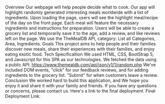 Overview
Our webpage will help people decide what to cook. Our app will highlight randomly generated interesting meals worldwide with a list of ingredients. Upon loading the page, users will see the highlight meal/recipe of the day on the front page. Each meal will feature the necessary ingredients and instructions for preparation. 
Users will be able to create a grocery list and temporarily save it to the age, add a review, and like reviews left on the page. 
We use the TheMealDB API, category: List all Categories, Area, Ingredients.
Goals
This project aims to help people and their families discover new meals, share their experiences with their families, and enjoy eating exotic food.
Tech Specificaltion 
We used HTML, CSS, BootStrap 5, and Javascript for this SPA as our technologies. 
We fetched the data using a public API: https://www.themealdb.com/api/json/v1/1/random.php
We've included DOM events, "click" for our feedback reviews, and for adding ingredients to the grocery list. "Submit" for when customers leave a review. 
Conclusion 
We worked hard to build this application, and We hope you enjoy it and share it with your family and friends. If you have any questions or concerns, please contact us. Here's a link to the final deployment.
Final Deployment Link:
